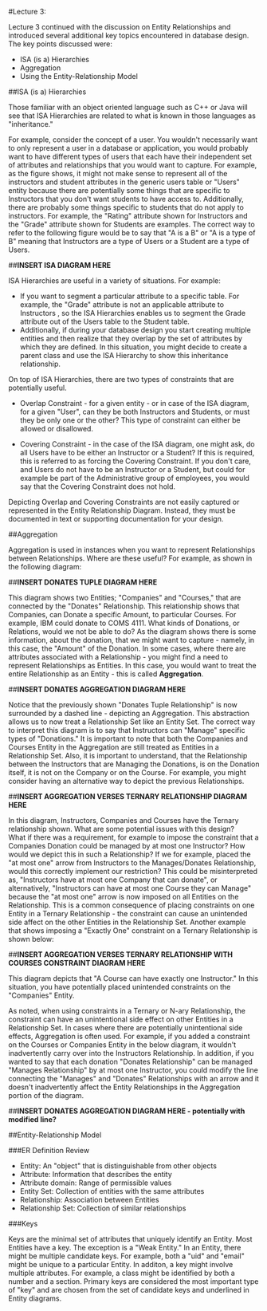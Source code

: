 #Lecture 3:

Lecture 3 continued with the discussion on Entity Relationships and introduced several additional key topics encountered in database design.  The key points discussed were:
* ISA (is a) Hierarchies
* Aggregation
* Using the Entity-Relationship Model

##ISA (is a) Hierarchies

Those familiar with an object oriented language such as C++ or Java will see that ISA Hierarchies are related to what is known in those languages as "inheritance."

For example, consider the concept of a user.  You wouldn't necessarily want to only represent a user in a database or application, you would probably want to have different types of users that each have their independent set of attributes and relationships that you would want to capture.  For example, as the figure shows, it might not make sense to represent all of  the instructors and student attributes in the generic users table or "Users" entity because there are potentially some things that are specific to Instructors that you don't want students to have access to.  Additionally, there are probably some things specific to students that do not apply to instructors.  For example, the "Rating" attribute shown for Instructors and the "Grade" attribute shown for Students are examples.  The correct way to refer to the following figure would be to say that "A is a B" or "A is a type of B" meaning that Instructors are a type of Users or a Student are a type of Users.

##__INSERT ISA DIAGRAM HERE__

ISA Hierarchies are useful in a variety of situations.  For example:
*  If you want to segment a particular attribute to a specific table.  For example, the "Grade" attribute is not an applicable attribute to Instructors , so the ISA Hierarchies enables us to segment the Grade attribute out of the Users table to the Student table.
*  Additionally, if during your database design you start creating multiple entities and then realize that they overlap by the set of attributes by which they are defined.  In this situation, you might decide to create a parent class and use the ISA Hierarchy to show this inheritance relationship.

On top of ISA Hierarchies, there are two types of constraints that are potentially useful.

* Overlap Constraint - for a given entity - or in case of the ISA diagram, for a given "User", can they be both Instructors and Students, or must they be only one or the other?  This type of constraint can either be allowed or disallowed.

* Covering Constraint - in the case of the ISA diagram, one might ask, do all Users have to be either an Instructor or a Student?  If this is required, this is referred to as forcing the Covering Constraint.  If you don't care, and Users do not have to be an Instructor or a Student, but could for example be part of the Administrative group of employees, you would say that the Covering Constraint does not hold.

Depicting Overlap and Covering Constraints are not easily captured or represented in the Entity Relationship Diagram.  Instead, they must be documented in text or supporting documentation for your design.

##Aggregation

Aggregation is used in instances when you want to represent Relationships between Relationships.  Where are these useful?  For example, as shown in the following diagram:

##__INSERT DONATES TUPLE DIAGRAM HERE__

This diagram shows two Entities; "Companies" and "Courses," that are connected by the "Donates" Relationship.  This relationship shows that Companies, can Donate a specific Amount, to particular Courses.  For example, IBM could donate to COMS 4111.
What kinds of Donations, or Relations, would we not be able to do?  As the diagram shows there is some information, about the donation, that we might want to capture - namely, in this case, the "Amount" of the Donation.  In some cases, where there are attributes associated with a Relationship - you might find a need to represent Relationships as Entities.  In this case, you would want to treat the entire Relationship as an Entity - this is called __Aggregation__.

##__INSERT DONATES AGGREGATION DIAGRAM HERE__

Notice that the previously shown "Donates Tuple Relationship" is now surrounded by a dashed line - depicting an Aggregation.  This abstraction allows us to now treat a Relationship Set like an Entity Set.
The correct way to interpret this diagram is to say that Instructors can "Manage" specific types of "Donations."  It is important to note that both the Companies and Courses Entity in the Aggregation are still treated as Entities in a Relationship Set.  Also, it is important to understand, that the Relationship between the Instructors that are Managing the Donations, is on the Donation itself, it is not on the Company or on the Course.
For example,  you might consider having an alternative way to depict the previous Relationships.

##__INSERT AGGREGATION VERSES TERNARY RELATIONSHIP DIAGRAM HERE__

In this diagram, Instructors, Companies and Courses have the Ternary relationship shown.  What are some potential issues with this design?  
What if there was a requirement, for example to impose the constraint that a Companies Donation could be managed by at most one Instructor?  How would we depict this in such a Relationship?
If we for example, placed the "at most one" arrow from Instructors to the Manages/Donates Relationship, would this correctly implement our restriction?  This could be misinterpreted as, "Instructors have at most one Company that can donate", or alternatively, "Instructors can have at most one Course they can Manage" because the "at most one" arrow is now imposed on all Entities on the Relationship.  This is a common consequence of placing constraints on one Entity in a Ternary Relationship - the constraint can cause an unintended side affect on the other Entities in the Relationship Set.
Another example that shows imposing a "Exactly One" constraint on a Ternary Relationship is shown below:

##__INSERT AGGREGATION VERSES TERNARY RELATIONSHIP WITH COURSES CONSTRAINT DIAGRAM HERE__

This diagram depicts that "A Course can have exactly one Instructor."  In this situation, you have potentially placed unintended constraints on the "Companies" Entity.  

As noted, when using constraints in a Ternary or N-ary Relationship, the constraint can have an unintentional side effect on other Entities in a Relationship Set.  In cases where there are potentially unintentional side effects, Aggregation is often used.
For example, if you added a constraint on the Courses or Companies Entity in the below diagram, it wouldn't inadvertently carry over into the Instructors Relationship.  In addition, if you wanted to say that each donation "Donates Relationship" can be managed "Manages Relationship" by at most one Instructor, you could modify the line connecting the "Manages" and "Donates" Relationships with an arrow and it doesn't inadvertently affect the Entity Relationships in the Aggregation portion of the diagram.

##__INSERT DONATES AGGREGATION DIAGRAM HERE - potentially with modified line?__

##Entity-Relationship Model

###ER Definition Review

* Entity: An "object" that is distinguishable from other objects
* Attribute: Information that describes the entity
* Attribute domain: Range of permissible values
* Entity Set: Collection of entities with the same attributes
* Relationship: Association between Entities
* Relationship Set: Collection of similar relationships

###Keys

Keys are the minimal set of attributes that uniquely identify an Entity.  Most Entities have a key.  The exception is a "Weak Entity." In an Entity, there might be multiple candidate keys.  For example, both a "uid" and "email" might be unique to a particular Entity.  In additon, a key might involve multiple attributes.  For example, a class might be identified by both a number and a section.  Primary keys are considered the most important type of "key" and are chosen from the set of candidate keys and underlined in Entity diagrams.